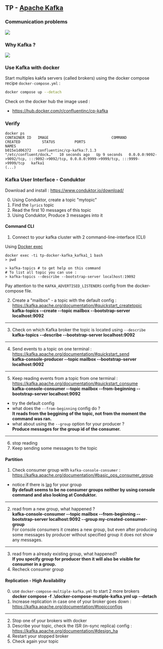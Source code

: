 ## TP - [Apache Kafka](https://kafka.apache.org/)
### Communication problems
![](https://content.linkedin.com/content/dam/engineering/en-us/blog/migrated/datapipeline_complex.png)

### Why Kafka ?

![](https://content.linkedin.com/content/dam/engineering/en-us/blog/migrated/datapipeline_simple.png)

### Use Kafka with docker
Start multiples kakfa servers (called brokers) using the docker compose recipe `docker-compose.yml` : 

```bash
docker compose up --detach
```

Check on the docker hub the image used : 
* https://hub.docker.com/r/confluentinc/cp-kafka

### Verify
```
docker ps
CONTAINER ID   IMAGE                             COMMAND                  CREATED          STATUS         PORTS                                                                                  NAMES
b015e1d06372   confluentinc/cp-kafka:7.1.3       "/etc/confluent/dock…"   10 seconds ago   Up 9 seconds   0.0.0.0:9092->9092/tcp, :::9092->9092/tcp, 0.0.0.0:9999->9999/tcp, :::9999->9999/tcp   kafka1
(...)
```

### Kafka User Interface - Conduktor
Download and install : https://www.conduktor.io/download/

0. Using Conduktor, create a topic "mytopic"
1. Find the `lyrics` topic
2. Read the first 10 messages of this topic
3. Using Conduktor, Produce 3 messages into it

#### Command CLI
1. Connect to your kafka cluster with 2 command-line-interface (CLI)

Using [Docker exec](https://docs.docker.com/engine/reference/commandline/exec/#description)

```
docker exec -ti tp-docker-kafka_kafka1_1 bash
> pwd
```

```
> kafka-topics # to get help on this command
# To list all topic you can use :
> kafka-topics --describe --bootstrap-server localhost:19092
```

Pay attention to the `KAFKA_ADVERTISED_LISTENERS` config from the docker-compose file.

2. Create a "mailbox" - a topic with the default config : https://kafka.apache.org/documentation/#quickstart_createtopic  
**kafka-topics --create --topic mailbox --bootstrap-server localhost:9092**
---
3. Check on which Kafka broker the topic is located using `--describe`
**kafka-topics --describe --bootstrap-server localhost:9092**
---
4. Send events to a topic on one terminal : https://kafka.apache.org/documentation/#quickstart_send  
**kafka-console-producer --topic mailbox --bootstrap-server localhost:9092**
---
5. Keep reading events from a topic from one terminal : https://kafka.apache.org/documentation/#quickstart_consume  
**kafka-console-consumer --topic mailbox --from-beginning --bootstrap-server localhost:9092**
* try the default config
* what does the `--from-beginning` config do ?  
**It reads from the beggining of the topic, not from the moment the command was ran.**
* what about using the `--group` option for your producer ?  
**Produce messages for the group id of the consumer.**
---
6. stop reading
7. Keep sending some messages to the topic

#### Partition 
1. Check consumer group with `kafka-console-consumer` : https://kafka.apache.org/documentation/#basic_ops_consumer_group
* notice if there is [lag](https://univalence.io/blog/articles/kafka-et-les-groupes-de-consommateurs/) for your group  
**By default seems to be no consumer groups neither by using console command and also looking at Conduktor.**
---
2. read from a new group, what happened ?  
**kafka-console-consumer --topic mailbox --from-beginning --bootstrap-server localhost:9092 --group my-created-consumer-group**  
For console consumers it creates a new group, but even after producing some messages by producer without specified group
it does not show any messages.
---
3. read from a already existing group, what happened?  
**If you specify group for producer then it will also be visible for consumer in a group.**
4. Recheck consumer group

#### Replication - High Availability
0. use `docker-compose-multiple-kafka.yml` to start 2 more brokers  
**docker compose -f .\docker-compose-mutiple-kafka.yml up --detach**
1. Increase replication in case one of your broker goes down : https://kafka.apache.org/documentation/#topicconfigs  
** **
2. Stop one of your brokers with docker
3. Describe your topic, check the ISR (in-sync replica) config : https://kafka.apache.org/documentation/#design_ha
4. Restart your stopped broker
5. Check again your topic
